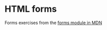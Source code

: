 # HTML forms
Forms exercises from the [forms module in MDN](https://developer.mozilla.org/en-US/docs/Learn/HTML/Forms)
